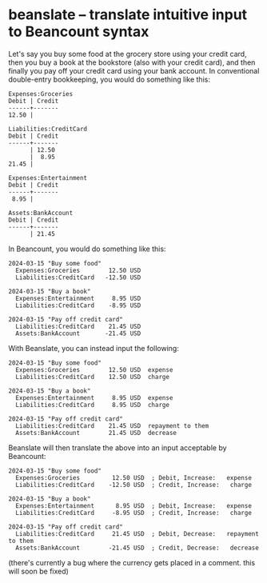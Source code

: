 # beanslate – translate intuitive input to Beancount syntax

Let's say you buy some food at the grocery store using your credit card, then
you buy a book at the bookstore (also with your credit card), and then finally
you pay off your credit card using your bank account. In conventional
double-entry bookkeeping, you would do something like this:

```
Expenses:Groceries
Debit | Credit
------+-------
12.50 |

Liabilities:CreditCard
Debit | Credit
------+-------
      | 12.50
      |  8.95
21.45 |

Expenses:Entertainment
Debit | Credit
------+-------
 8.95 |

Assets:BankAccount
Debit | Credit
------+-------
      | 21.45
```


In Beancount, you would do something like this:

```
2024-03-15 "Buy some food"
  Expenses:Groceries        12.50 USD
  Liabilities:CreditCard   -12.50 USD

2024-03-15 "Buy a book"
  Expenses:Entertainment     8.95 USD
  Liabilities:CreditCard    -8.95 USD

2024-03-15 "Pay off credit card"
  Liabilities:CreditCard    21.45 USD
  Assets:BankAccount       -21.45 USD
```

With Beanslate, you can instead input the following:

```
2024-03-15 "Buy some food"
  Expenses:Groceries        12.50 USD  expense
  Liabilities:CreditCard    12.50 USD  charge

2024-03-15 "Buy a book"
  Expenses:Entertainment     8.95 USD  expense
  Liabilities:CreditCard     8.95 USD  charge

2024-03-15 "Pay off credit card"
  Liabilities:CreditCard    21.45 USD  repayment to them
  Assets:BankAccount        21.45 USD  decrease
```

Beanslate will then translate the above into an input acceptable by Beancount:

```
2024-03-15 "Buy some food"
  Expenses:Groceries         12.50 USD  ; Debit, Increase:   expense
  Liabilities:CreditCard    -12.50 USD  ; Credit, Increase:   charge

2024-03-15 "Buy a book"
  Expenses:Entertainment      8.95 USD  ; Debit, Increase:   expense
  Liabilities:CreditCard     -8.95 USD  ; Credit, Increase:   charge

2024-03-15 "Pay off credit card"
  Liabilities:CreditCard     21.45 USD  ; Debit, Decrease:   repayment to them
  Assets:BankAccount        -21.45 USD  ; Credit, Decrease:   decrease
```

(there's currently a bug where the currency gets placed in a comment. this will
soon be fixed)
